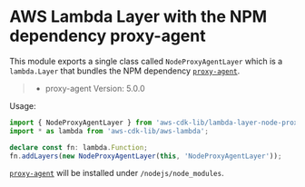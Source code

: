 # AWS Lambda Layer with the NPM dependency proxy-agent

This module exports a single class called `NodeProxyAgentLayer` which is a `lambda.Layer` that bundles the NPM dependency [`proxy-agent`](https://www.npmjs.com/package/proxy-agent).

> - proxy-agent Version: 5.0.0

Usage:

```ts
import { NodeProxyAgentLayer } from 'aws-cdk-lib/lambda-layer-node-proxy-agent';
import * as lambda from 'aws-cdk-lib/aws-lambda';

declare const fn: lambda.Function;
fn.addLayers(new NodeProxyAgentLayer(this, 'NodeProxyAgentLayer'));
```

[`proxy-agent`](https://www.npmjs.com/package/proxy-agent) will be installed under `/nodejs/node_modules`.
